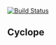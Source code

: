 [![Build Status](https://travis-ci.org/drupsys/cyclope.svg?branch=develop)](https://travis-ci.org/drupsys/cyclope)

## Cyclope